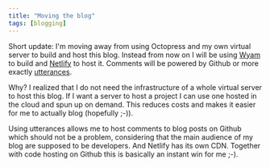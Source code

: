 ```yaml
---
title: "Moving the blog"
tags: [blogging]
---
```


Short update: I'm moving away from using Octopress and my own virtual server to build and host this blog. Instead from now on I will be using [Wyam](https://wyam.io) to build and [Netlify](https://netlify.com) to host it. Comments will be powered by Github or more exactly [utterances](https://utteranc.es).

Why? I realized that I do not need the infrastructure of a whole virtual server to host this blog. If I want a server to host a project I can use one hosted in the cloud and spun up on demand. This reduces costs and makes it easier for me to actually blog (hopefully ;-)). 

Using utterances allows me to host comments to blog posts on Github which should not be a problem, considering that the main audience of my blog are supposed to be developers. And Netlify has its own CDN. Together with code hosting on Github this is basically an instant win for me ;-).
